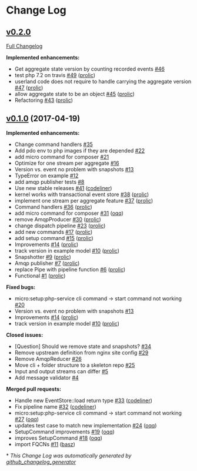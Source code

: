 # Change Log

## [v0.2.0](https://github.com/prooph/micro/tree/v0.2.0)

[Full Changelog](https://github.com/prooph/micro/compare/v0.1.0...v0.2.0)

**Implemented enhancements:**

- Get aggregate state version by counting recorded events [\#46](https://github.com/prooph/micro/issues/46)
- test php 7.2 on travis [\#49](https://github.com/prooph/micro/pull/49) ([prolic](https://github.com/prolic))
- userland code does not require to handle carrying the aggregate version [\#47](https://github.com/prooph/micro/pull/47) ([prolic](https://github.com/prolic))
- allow aggregate state to be an object [\#45](https://github.com/prooph/micro/pull/45) ([prolic](https://github.com/prolic))
- Refactoring [\#43](https://github.com/prooph/micro/pull/43) ([prolic](https://github.com/prolic))

## [v0.1.0](https://github.com/prooph/micro/tree/v0.1.0) (2017-04-19)
**Implemented enhancements:**

- Change command handlers [\#35](https://github.com/prooph/micro/issues/35)
- Add pdo env to php images if they are depended [\#22](https://github.com/prooph/micro/issues/22)
- add micro command for composer [\#21](https://github.com/prooph/micro/issues/21)
- Optimize for one stream per aggregate [\#16](https://github.com/prooph/micro/issues/16)
- Version vs. event no problem with snapshots [\#13](https://github.com/prooph/micro/issues/13)
- TypeError on example [\#12](https://github.com/prooph/micro/issues/12)
- add amqp publisher tests [\#8](https://github.com/prooph/micro/issues/8)
- Use new stable releases [\#41](https://github.com/prooph/micro/pull/41) ([codeliner](https://github.com/codeliner))
- kernel works with transactional event store [\#38](https://github.com/prooph/micro/pull/38) ([prolic](https://github.com/prolic))
- implement one stream per aggregate feature [\#37](https://github.com/prooph/micro/pull/37) ([prolic](https://github.com/prolic))
- Command handlers [\#36](https://github.com/prooph/micro/pull/36) ([prolic](https://github.com/prolic))
- add micro command for composer [\#31](https://github.com/prooph/micro/pull/31) ([oqq](https://github.com/oqq))
- remove AmqpProducer [\#30](https://github.com/prooph/micro/pull/30) ([prolic](https://github.com/prolic))
- change dispatch pipeline [\#23](https://github.com/prooph/micro/pull/23) ([prolic](https://github.com/prolic))
- add new commands [\#17](https://github.com/prooph/micro/pull/17) ([prolic](https://github.com/prolic))
- add setup command [\#15](https://github.com/prooph/micro/pull/15) ([prolic](https://github.com/prolic))
- Improvements [\#14](https://github.com/prooph/micro/pull/14) ([prolic](https://github.com/prolic))
- track version in example model [\#10](https://github.com/prooph/micro/pull/10) ([prolic](https://github.com/prolic))
- Snapshotter [\#9](https://github.com/prooph/micro/pull/9) ([prolic](https://github.com/prolic))
- Amqp publisher [\#7](https://github.com/prooph/micro/pull/7) ([prolic](https://github.com/prolic))
- replace Pipe with pipeline function [\#6](https://github.com/prooph/micro/pull/6) ([prolic](https://github.com/prolic))
- Functional [\#1](https://github.com/prooph/micro/pull/1) ([prolic](https://github.com/prolic))

**Fixed bugs:**

- micro:setup:php-service cli command -\> start command not working [\#20](https://github.com/prooph/micro/issues/20)
- Version vs. event no problem with snapshots [\#13](https://github.com/prooph/micro/issues/13)
- Improvements [\#14](https://github.com/prooph/micro/pull/14) ([prolic](https://github.com/prolic))
- track version in example model [\#10](https://github.com/prooph/micro/pull/10) ([prolic](https://github.com/prolic))

**Closed issues:**

- \[Question\] Should we remove state and snapshots? [\#34](https://github.com/prooph/micro/issues/34)
- Remove upstream definition from nginx site config [\#29](https://github.com/prooph/micro/issues/29)
- Remove AmqpReducer [\#26](https://github.com/prooph/micro/issues/26)
- Move cli + folder structure to a skeleton repo [\#25](https://github.com/prooph/micro/issues/25)
- Input and output streams can differ [\#5](https://github.com/prooph/micro/issues/5)
- Add message validator [\#4](https://github.com/prooph/micro/issues/4)

**Merged pull requests:**

- Handle new EventStore::load return type [\#33](https://github.com/prooph/micro/pull/33) ([codeliner](https://github.com/codeliner))
- Fix pipeline name [\#32](https://github.com/prooph/micro/pull/32) ([codeliner](https://github.com/codeliner))
- micro:setup:php-service cli command -\> start command not working [\#27](https://github.com/prooph/micro/pull/27) ([oqq](https://github.com/oqq))
- updates test case to match new implementation [\#24](https://github.com/prooph/micro/pull/24) ([oqq](https://github.com/oqq))
- SetupCommand improvements [\#19](https://github.com/prooph/micro/pull/19) ([oqq](https://github.com/oqq))
- improves SetupCommand [\#18](https://github.com/prooph/micro/pull/18) ([oqq](https://github.com/oqq))
- import FQCNs [\#11](https://github.com/prooph/micro/pull/11) ([basz](https://github.com/basz))



\* *This Change Log was automatically generated by [github_changelog_generator](https://github.com/skywinder/Github-Changelog-Generator)*
